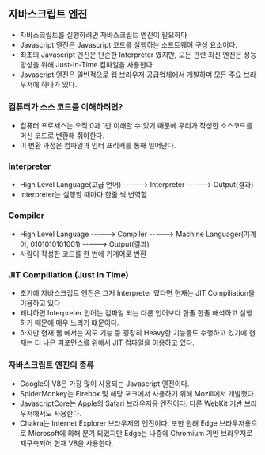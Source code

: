 ## 자바스크립트 엔진

- 자바스크립트를 실행하려면 자바스크립트 엔진이 필요하다
- Javascript 엔진은 Javascript 코드를 실행하는 소프트웨어 구성 요소이다.
- 최초의 Javascript 엔진은 단순한 Interpreter 였지만, 모든 관련 최신 엔진은 성능 향상을 위해 Just-In-Time 컴파일을 사용한다
- Javascript 엔진은 일반적으로 웹 브라우저 공급업체에서 개발하며 모든 주요 브라우저에 하나가 있다.

### 컴퓨터가 소스 코드를 이해하려면?

- 컴퓨터 프로세스는 오직 0과 1만 이해할 수 있기 때문에 우리가 작성한 소스코드를 머신 코드로 변환해 줘야한다.
- 이 변환 과정은 컴파일과 인터 프리커를 통해 일어난다.

### Interpreter

- High Level Language(고급 언어) -----> Interpreter -----> Output(결과)
- Interpreter는 실행할 때마다 한줄 씩 변역함

### Compiler

- High Level Language -----> Compiler -----> Machine Languager(기계어, 0101010101001) -----> Output(결과)
- 사람이 작성한 코드를 한 번에 기계어로 변환

### JIT Compiliation (Just In Time)

- 초기에 자바스크립트 엔진은 그저 Interpreter 였다면 현재는 JIT Compiliation을 이용하고 있다
- 왜냐하면 Interpreter 언어는 컴파일 되는 다른 언어보다 한줄 한줄 해석하고 실행하기 때문에 매우 느리기 떄문이다.
- 하지만 현재 웹 에서는 지도 기능 등 굉장히 Heavy한 기능들도 수행하고 있기에 현재는 더 나은 퍼포먼스를 위해서 JIT 컴파일을 이용하고 있다.

### 자바스크립트 엔진의 종류

- Google의 V8은 가장 많이 사용되는 Javascript 엔진이다.
- SpiderMonkey는 Firebox 및 해당 포크에서 사용하기 위해 Mozill에서 개발했다.
- JavascriptCore는 Apple의 Safari 브라우저용 엔진이다. 다른 WebKit 기반 브라우저에서도 사용한다.
- Chakra는 Internet Explorer 브라우저의 엔진이다. 또한 원래 Edge 브라우저용으로 Microsoft에 의해 분기 되었지만 Edge는 나중에 Chromium 기반 브라우저로 재구축되어 현재 V8을 사용한다.
